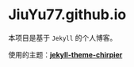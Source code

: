 # JiuYu77.github.io

本项目是基于 `Jekyll` 的个人博客。

使用的主题：[**jekyll-theme-chirpier**](https://github.com/JiuYu77/jekyll-theme-chirpier)

